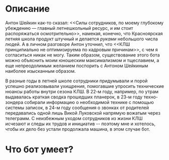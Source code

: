 # Описание
Антон Шейкин как-то сказал: <<Силы сотрудников, по моему глубокому убеждению — главный летнешкольный ресурс, и им стоит распоряжаться осмотрительно>>, намекая, конечно, что Красноярская летняя школа продукт штучный и делается *руками* небольшого числа людей. А в личном разговоре Антон уточнил, что <<КЛШ принципиально не оптимизируема по кадровым причинам>>, с чем я согласиться никак не могу. Таким образом, существование этого бота можно объяснить моим юношеским максимализмом и тщеславием, а еще непреодолимым желанием поспорить с Антоном Шейкиным наиболее изысканным образом. 

В разные годы в летней школе сотрудники придумывали и порой успешно реализовывали ухищрения, помогавшие упросить технические нюансы работы внутри сезона КЛШ. В 22-м году, например, по утрам выдавалась краткая сводка прошедших планерок, в 23-м году техно-зондера собирали информацию о необходимой технике с помощью системы записок, в 24-м году сообщения о звонках от родителей передавались одной лишь Викой Луковской напрямую вожатым через телеграмм. С неизбежным уходом сотрудников из жизни КЛШ исчезают и следы их трудов и инициатив -- поэтому мне и хотелось, чтобы их дело без устали продолжала машина, в этом случае бот. 

# Что бот умеет?

